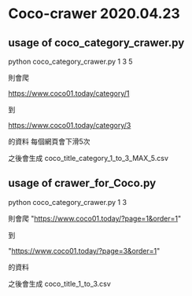 # Coco-crawer 2020.04.23

## usage of coco_category_crawer.py

python coco_category_crawer.py 1 3 5

則會爬

https://www.coco01.today/category/1

到 

https://www.coco01.today/category/3

的資料 
每個網頁會下滑5次

之後會生成 coco_title_category_1_to_3_MAX_5.csv

## usage of crawer_for_Coco.py
python coco_category_crawer.py 1 3

則會爬
"https://www.coco01.today/?page=1&order=1"

到 

"https://www.coco01.today/?page=3&order=1"

的資料 

之後會生成 coco_title_1_to_3.csv
